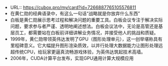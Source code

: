 - URL:: https://cubox.pro/my/card?id=7266887765105576811
- 在黄仁勋的经典语录中，有这么一句话“战略就是你放弃什么东西”
- 白板是黄仁勋展示思考过程和解决问题的重要工具。白板会议专注于解决实际问题，要求参与者严谨、透明地阐述想法。白板会议法中，无论是高管还是基层员工，都需要站在白板前详细讲解业务情况，并接受他人的挑战和质疑。
- 1999年，黄仁勋带领英伟达发明了GPU（图形处理单元），这一创举堪称具有里程碑意义。它大幅提升图形渲染质效，以并行处理大数据能力让图形处理远超传统CPU，给玩家更逼真流畅游戏体验，为英伟达筑起技术高墙。
- 2006年，CUDA计算平台发布，实现GPU通用计算大规模应用
